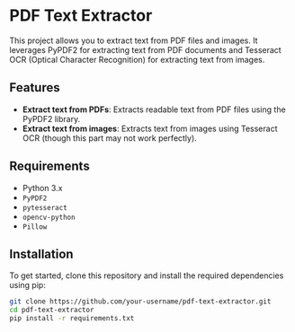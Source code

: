 # PDF Text Extractor

This project allows you to extract text from PDF files and images. It leverages PyPDF2 for extracting text from PDF documents and Tesseract OCR (Optical Character Recognition) for extracting text from images. 

## Features

- **Extract text from PDFs**: Extracts readable text from PDF files using the PyPDF2 library.
- **Extract text from images**: Extracts text from images using Tesseract OCR (though this part may not work perfectly).

## Requirements

- Python 3.x
- `PyPDF2`
- `pytesseract`
- `opencv-python`
- `Pillow`

## Installation

To get started, clone this repository and install the required dependencies using pip:

```bash
git clone https://github.com/your-username/pdf-text-extractor.git
cd pdf-text-extractor
pip install -r requirements.txt
